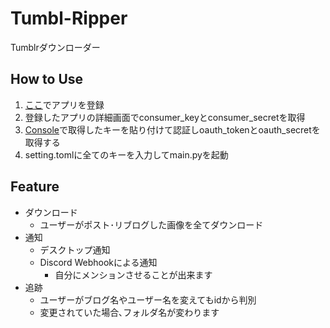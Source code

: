 # Tumbl-Ripper
Tumblrダウンローダー

## How to Use
1. [ここ](https://www.tumblr.com/oauth/apps)でアプリを登録
2. 登録したアプリの詳細画面でconsumer_keyとconsumer_secretを取得
3. [Console](https://api.tumblr.com/console/calls/user/info)で取得したキーを貼り付けて認証しoauth_tokenとoauth_secretを取得する
4. setting.tomlに全てのキーを入力してmain.pyを起動

## Feature
- ダウンロード
  - ユーザーがポスト･リブログした画像を全てダウンロード
- 通知
  - デスクトップ通知
  - Discord Webhookによる通知
    - 自分にメンションさせることが出来ます
- 追跡
  - ユーザーがブログ名やユーザー名を変えてもidから判別
  - 変更されていた場合､フォルダ名が変わります

